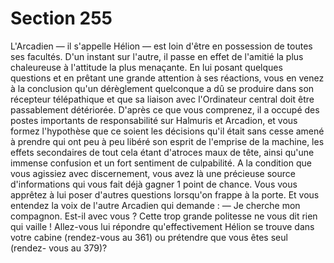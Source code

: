 # Section 255

L'Arcadien — il s'appelle Hélion — est loin d'être en possession 
de toutes ses facultés. D'un instant sur l'autre, il passe en effet de 
l'amitié la plus chaleureuse à l'attitude la plus menaçante. En lui 
posant quelques questions et en prêtant une grande attention à 
ses réactions, vous en venez à la conclusion qu'un dérèglement 
quelconque a dû se produire dans son récepteur télépathique et 
que sa liaison avec l'Ordinateur central doit être passablement 
détériorée. D'après ce que vous comprenez, il a occupé des postes 
importants de responsabilité sur Halmuris et Arcadion, et vous 
formez l'hypothèse que ce soient les décisions qu'il était sans 
cesse amené à prendre qui ont peu à peu libéré son esprit de 
l'emprise de la machine, les effets secondaires de tout cela étant 
d'atroces maux de tête, ainsi qu'une immense confusion et un 
fort sentiment de culpabilité. A la condition que vous agissiez 
avec discernement, vous avez là une précieuse source 
d'informations qui vous fait déjà gagner 1 point de chance. 
Vous vous apprêtez à lui poser d'autres questions lorsqu'on 
frappe à la porte. Et vous entendez la voix de l'autre Arcadien qui 
demande : — Je cherche mon compagnon. Est-il avec vous ? 
Cette trop grande politesse ne vous dit rien qui vaille ! Allez-vous 
lui répondre qu'effectivement Hélion se trouve dans votre cabine 
(rendez-vous au 361) ou prétendre que vous êtes seul (rendez-
vous au 379)?